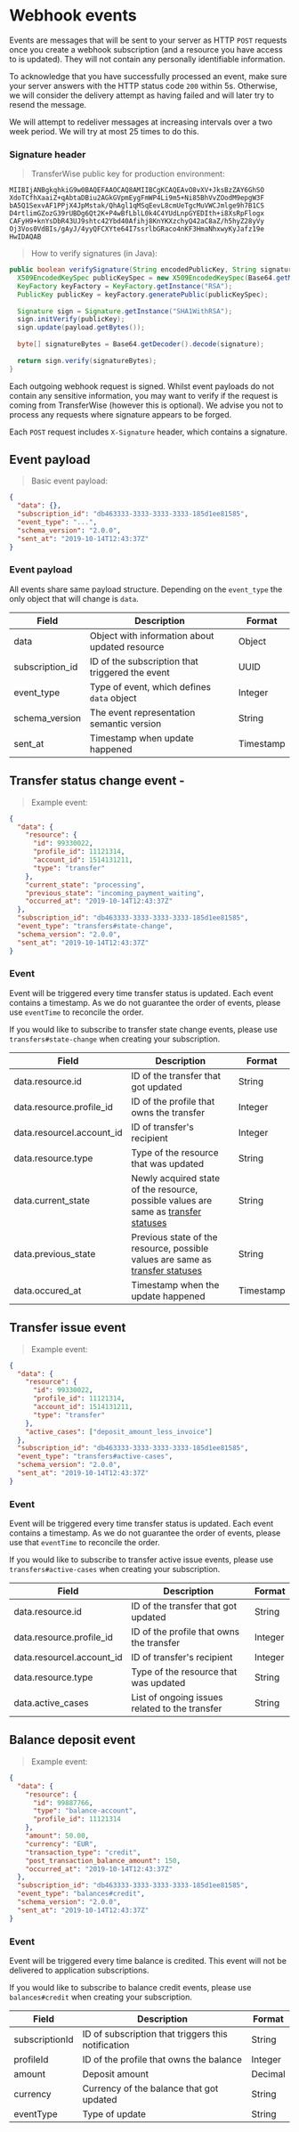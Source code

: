 # Webhook events

Events are messages that will be sent to your server as HTTP `POST` requests once you create a webhook subscription (and a resource you have access to is updated).
They will not contain any personally identifiable information.

To acknowledge that you have successfully processed an event, make sure your server answers with the HTTP status code `200`
within 5s. Otherwise, we will consider the delivery attempt as having failed and will later try to resend the message.

We will attempt to redeliver messages at increasing intervals over a two week period. We will try at most 25 times to do this.


### Signature header

> TransferWise public key for production environment:

```
MIIBIjANBgkqhkiG9w0BAQEFAAOCAQ8AMIIBCgKCAQEAvO8vXV+JksBzZAY6GhSO
XdoTCfhXaaiZ+qAbtaDBiu2AGkGVpmEygFmWP4Li9m5+Ni85BhVvZOodM9epgW3F
bA5Q1SexvAF1PPjX4JpMstak/QhAgl1qMSqEevL8cmUeTgcMuVWCJmlge9h7B1CS
D4rtlimGZozG39rUBDg6Qt2K+P4wBfLblL0k4C4YUdLnpGYEDIth+i8XsRpFlogx
CAFyH9+knYsDbR43UJ9shtc42Ybd40Afihj8KnYKXzchyQ42aC8aZ/h5hyZ28yVy
Oj3Vos0VdBIs/gAyJ/4yyQFCXYte64I7ssrlbGRaco4nKF3HmaNhxwyKyJafz19e
HwIDAQAB
```

> How to verify signatures (in Java):

```java
public boolean verifySignature(String encodedPublicKey, String signature, String payload) {
  X509EncodedKeySpec publicKeySpec = new X509EncodedKeySpec(Base64.getMimeDecoder().decode(encodedPublicKey));
  KeyFactory keyFactory = KeyFactory.getInstance("RSA");
  PublicKey publicKey = keyFactory.generatePublic(publicKeySpec);
  
  Signature sign = Signature.getInstance("SHA1WithRSA");
  sign.initVerify(publicKey);
  sign.update(payload.getBytes());
  
  byte[] signatureBytes = Base64.getDecoder().decode(signature);
  
  return sign.verify(signatureBytes);
}
```

Each outgoing webhook request is signed. Whilst event payloads do not contain any sensitive information, you may want to
verify if the request is coming from TransferWise (however this is optional).
We advise you not to process any requests where signature appears to be forged.

Each `POST` request includes `X-Signature` header, which contains a signature.


## Event payload

> Basic event payload:

```json
{
  "data": {},
  "subscription_id": "db463333-3333-3333-3333-185d1ee81585",
  "event_type": "...",
  "schema_version": "2.0.0",
  "sent_at": "2019-10-14T12:43:37Z"
}
```

### Event payload

All events share same payload structure. Depending on the `event_type` the only object that will change is `data`.

Field           | Description                                     | Format
---------       | -------                                         | -----------
data            | Object with information about updated resource  | Object
subscription_id | ID of the subscription that triggered the event | UUID
event_type      | Type of event, which defines `data` object      | Integer
schema_version  | The event representation semantic version       | String
sent_at         | Timestamp when update happened                  | Timestamp

## Transfer status change event - 

> Example event:

```json
{
  "data": {
    "resource": {
      "id": 99330022,
      "profile_id": 11121314,
      "account_id": 1514131211,
      "type": "transfer"
    },
    "current_state": "processing",
    "previous_state": "incoming_payment_waiting",
    "occurred_at": "2019-10-14T12:43:37Z"
  },
  "subscription_id": "db463333-3333-3333-3333-185d1ee81585",
  "event_type": "transfers#state-change",
  "schema_version": "2.0.0",
  "sent_at": "2019-10-14T12:43:37Z"
}
```

### Event

Event will be triggered every time transfer status is updated. Each event contains a timestamp. As we do not guarantee the order of events, please use `eventTime` to reconcile the order. 

If you would like to subscribe to transfer state change events, please use `transfers#state-change` when creating your subscription.

Field                       | Description                                   | Format
---------                   | -------                                       | -----------
data.resource.id            | ID of the transfer that got updated           | String
data.resource.profile_id    | ID of the profile that owns the transfer      | Integer
data.resourceI.account_id   | ID of transfer's recipient                    | Integer
data.resource.type          | Type of the resource that was updated         | String
data.current_state          | Newly acquired state of the resource, possible values are same as [transfer statuses](#payouts-guide-track-transfer-status) | String
data.previous_state         | Previous state of the resource, possible values are same as [transfer statuses](#payouts-guide-track-transfer-status) | String
data.occured_at             | Timestamp when the update happened            | Timestamp

## Transfer issue event

> Example event:

```json
{
  "data": {
    "resource": {
      "id": 99330022,
      "profile_id": 11121314,
      "account_id": 1514131211,
      "type": "transfer"
    },
    "active_cases": ["deposit_amount_less_invoice"]
  },
  "subscription_id": "db463333-3333-3333-3333-185d1ee81585",
  "event_type": "transfers#active-cases",
  "schema_version": "2.0.0",
  "sent_at": "2019-10-14T12:43:37Z"
}
```

### Event

Event will be triggered every time transfer status is updated. Each event contains a timestamp. As we do not guarantee the order of events, please use that `eventTime` to reconcile the order. 

If you would like to subscribe to transfer active issue events, please use `transfers#active-cases` when creating your subscription.

Field                       | Description                                   | Format
---------                   | -------                                       | -----------
data.resource.id            | ID of the transfer that got updated           | String
data.resource.profile_id    | ID of the profile that owns the transfer      | Integer
data.resourceI.account_id   | ID of transfer's recipient                    | Integer
data.resource.type          | Type of the resource that was updated         | String
data.active_cases           | List of ongoing issues related to the transfer| String


## Balance deposit event

> Example event:

```json
{
  "data": {
    "resource": {
      "id": 99887766,
      "type": "balance-account",
      "profile_id": 11121314
    },
    "amount": 50.00,
    "currency": "EUR",
    "transaction_type": "credit",
    "post_transaction_balance_amount": 150,
    "occurred_at": "2019-10-14T12:43:37Z"
  },
  "subscription_id": "db463333-3333-3333-3333-185d1ee81585",
  "event_type": "balances#credit",
  "schema_version": "2.0.0",
  "sent_at": "2019-10-14T12:43:37Z"
}
```
### Event

Event will be triggered every time balance is credited. This event will not be delivered to application subscriptions.

If you would like to subscribe to balance credit events, please use `balances#credit` when creating your subscription.

Field                     | Description                                   | Format
---------                 | -------                                       | -----------
subscriptionId            | ID of subscription that triggers this notification | String
profileId                 | ID of the profile that owns the balance       | Integer
amount                    | Deposit amount                                | Decimal
currency                  | Currency of the balance that got updated      | String
eventType                 | Type of update                                | String
